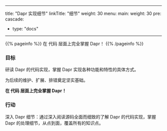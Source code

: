 
---
title: "Dapr 实现细节"
linkTitle: "细节"
weight: 30
menu:
  main:
    weight: 30
    pre: <i class='fa fa-snowflake'></i>
cascade:
- type: "docs"
---

{{% pageinfo %}}
在 代码 层面上完全掌握 Dapr！
{{% /pageinfo %}}

### 目标

研读 Dapr 的代码实现，掌握 Dapr 实现各种功能和特性的具体方式。

为后续的维护、扩展、排错奠定坚实基础。

**在 代码 层面上完全掌握 Dapr！**

### 行动

深入 Dapr 细节：通过深入阅读源码全面而细致的了解 Dapr 的代码实现，掌握 Dapr 的处理细节，从点到面，覆盖所有的知识点。




